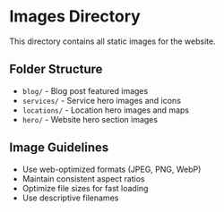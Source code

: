 # Images Directory

This directory contains all static images for the website.

## Folder Structure
- `blog/` - Blog post featured images
- `services/` - Service hero images and icons
- `locations/` - Location hero images and maps
- `hero/` - Website hero section images

## Image Guidelines
- Use web-optimized formats (JPEG, PNG, WebP)
- Maintain consistent aspect ratios
- Optimize file sizes for fast loading
- Use descriptive filenames
